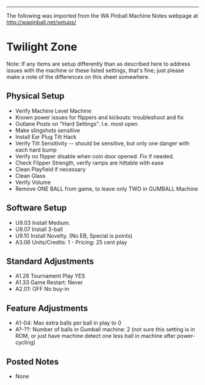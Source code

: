 ***
The following was imported from the WA Pinball Machine Notes webpage at http://wapinball.net/setups/
# Twilight Zone
Note: If any items are setup differently than as described here to address issues with the machine or these listed settings, that's fine; just please make a note of the differences on this sheet somewhere.
## Physical Setup
-   Verify Machine Level Machine
-   Known power issues for flippers and kickouts: troubleshoot and fix
-   Outlane Posts on "Hard Settings". I.e. most open.
-   Make slingshots sensitive
-   Install Ear Plug Tilt Hack
-   Verify Tilt Sensitivity -- should be sensitive, but only one danger with each hard bump
-   Verify no flipper disable when coin door opened. Fix if needed.
-   Check Flipper Strength, verify ramps are hittable with ease
-   Clean Playfield if necessary
-   Clean Glass
-   Verify Volume
-   Remove ONE BALL from game, to leave only TWO in GUMBALL Machine
## Software Setup
-   U9.03 Install Medium.
-   U9.07 Install 3-ball
-   U9.10 Install Novelty. (No EB, Special is points)
-   A3.06 Units/Credits: 1 - Pricing: 25 cent play
## Standard Adjustments
-   A1.26 Tournament Play YES
-   A1.33 Game Restart: Never
-   A2.01: OFF No buy-in
## Feature Adjustments
-   A1-04: Max extra balls per ball in play to 0
-   A?-??: Number of balls in Gumball machine: 2 (not sure this setting is in ROM, or just have machine detect one less ball in machine after power-cycling)
## Posted Notes
-   None
